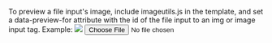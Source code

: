 To preview a file input's image, include imageutils.js in the template,
and set a data-preview-for attribute with the id of the file input to an img or
image input tag.
Example: <img src='useravatar.jpg' data-preview-for='id_avatar'>
         <input type='file' name='avatar' id='id_avatar'>

